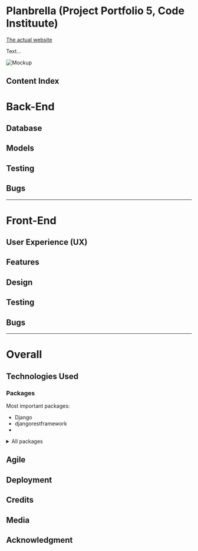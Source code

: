 # Planbrella (Project Portfolio 5, Code Instituute)

[The actual website](https://)

Text...

![Mockup]()

## Content Index

# Back-End

## Database

## Models

## Testing

## Bugs

---

# Front-End

## User Experience (UX)

## Features

## Design

## Testing

## Bugs

---

# Overall

## Technologies Used

### Packages

Most important packages:

- Django
- djangorestframework
- 

<details>
<summary>All packages</summary>
<img src="">
</details>

## Agile

## Deployment

## Credits

## Media

## Acknowledgment